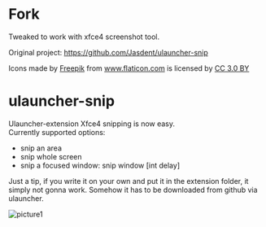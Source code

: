# Fork
Tweaked to work with xfce4 screenshot tool.

Original project: https://github.com/Jasdent/ulauncher-snip
<div>Icons made by <a href="https://www.freepik.com/" title="Freepik">Freepik</a> from <a href="https://www.flaticon.com/" 			    title="Flaticon">www.flaticon.com</a> is licensed by <a href="http://creativecommons.org/licenses/by/3.0/" 			    title="Creative Commons BY 3.0" target="_blank">CC 3.0 BY</a></div>

# ulauncher-snip
Ulauncher-extension
Xfce4 snipping is now easy.  
Currently supported options:
- snip an area
- snip whole screen
- snip a focused window: snip window [int delay]

Just a tip, if you write it on your own and put it in the extension folder, it simply not gonna work. Somehow it has to be downloaded from github via ulauncher.

![picture1](https://user-images.githubusercontent.com/33674169/47446636-3e2b1800-d7ee-11e8-94a8-1c7c7880e758.png)
